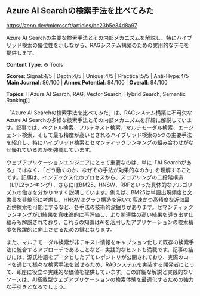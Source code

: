 ## Azure AI Searchの検索手法を比べてみた

https://zenn.dev/microsoft/articles/bc23b5e34d8a97

Azure AI Searchの主要な検索手法とその内部メカニズムを解説し、特にハイブリッド検索の優位性を示しながら、RAGシステム構築のための実用的なデモを提供します。

**Content Type**: ⚙️ Tools

**Scores**: Signal:4/5 | Depth:4/5 | Unique:4/5 | Practical:5/5 | Anti-Hype:4/5
**Main Journal**: 86/100 | **Annex Potential**: 84/100 | **Overall**: 84/100

**Topics**: [[Azure AI Search, RAG, Vector Search, Hybrid Search, Semantic Ranking]]

「Azure AI Searchの検索手法を比べてみた」は、RAGシステム構築に不可欠なAzure AI Searchの多様な検索手法とその内部メカニズムを詳細に解説しています。記事では、ベクトル検索、フルテキスト検索、マルチモーダル検索、エージェント検索、そして最も精度が高いとされるハイブリッド検索の5つの主要手法を紹介し、特にハイブリッド検索とセマンティックランキングの組み合わせがなぜ優れているのかを強調しています。

ウェブアプリケーションエンジニアにとって重要なのは、単に「AI Searchがある」ではなく、「どう動くのか、なぜその手法が効果的なのか」を理解することです。記事は、インデックス化のプロセスから、スコアリングの二段階構造（L1/L2ランキング）、さらにはBM25、HNSW、RRFといった具体的なアルゴリズムの働きを分かりやすく説明しています。例えば、BM25は単語出現頻度と文書長を非線形に考慮し、HNSWはグラフ構造を用いて高速かつ高精度な近似最近傍探索を可能にするなど、各手法の技術的深掘りがあります。セマンティックランキングがL1結果を意味論的に再評価し、より関連性の高い結果を導き出す仕組みも解説されており、これらの知識はAIを活用したアプリケーションの検索精度を飛躍的に向上させるための鍵となります。

また、マルチモーダル検索が非テキスト情報をキャプション化して既存の検索手法に統合するアプローチであることなど、実践的なヒントも満載です。記事の結びには、源氏物語をデータとしたデモレポジトリが公開されており、実際のコードを通じて様々な検索手法を試せるため、RAGシステムを実装する開発者にとって、即座に役立つ実践的な価値を提供しています。この詳細な解説と実践的なリソースは、AI搭載型ウェブアプリケーションの検索体験を最適化するための強力な手引きとなるでしょう。
